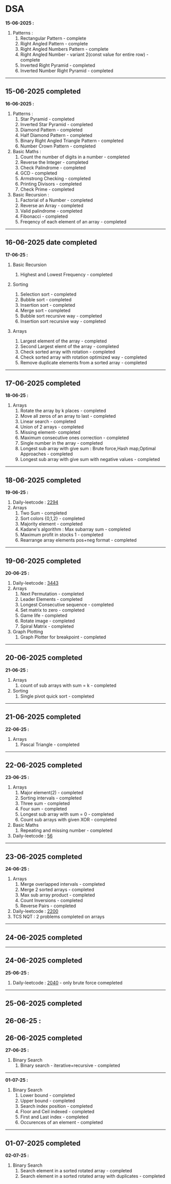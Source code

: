 # DSA

**15-06-2025 :**
1. Patterns : 
    1. Rectangular Pattern - complete
    2. Right Angled Pattern - complete
    3. Right Angled Numbers Pattern - complete
    4. Right Angled Number - variant 2(const value for entire row) - complete
    5. Inverted Right Pyramid - completed
    6. Inverted Number Right Pyramid - completed
---
**15-06-2025** completed
---

**16-06-2025 :**
1. Patterns :
    1. Star Pyramid - completed
    2. Inverted Star Pyramid - completed
    3. Diamond Pattern - completed
    4. Half Diamond Pattern - completed
    5. Binary Right Angled Triangle Pattern - completed
    6. Number Crown Pattern - completed
2. Basic Maths : 
    1. Count the number of digits in a number - completed
    2. Reverse the Integer - completed
    3. Check Palindrome - completed
    4. GCD - completed
    5. Armstrong Checking - completed
    6. Printing Divisors - completed
    7. Check Prime - completed
3. Basic Recursion :
    1. Factorial of a Number - completed
    2. Reverse an Array - completed
    3. Valid palindrome - completed
    4. Fibonacci - completed
    5. Freqency of each element of an array - completed
---
**16-06-2025 date completed**
---

**17-06-25 :**
1. Basic Recursion
    1. Highest and Lowest Frequency - completed

2. Sorting 
    1. Selection sort - completed
    2. Bubble sort - completed
    3. Insertion sort - completed
    4. Merge sort - completed
    5. Bubble sort recursive way - completed
    6. Insertion sort recursive way - completed

3. Arrays
    1. Largest element of the array - completed
    2. Second Largest elemt of the array - completed
    3. Check sorted array with rotation - completed
    4. Check sorted array with rotation optimized way - completed
    5. Remove duplicate elements from a sorted array - completed
---
**17-06-2025** completed
---

**18-06-25 :**
1. Arrays
    1. Rotate the array by k places - completed
    2. Move all zeros of an array to last - completed
    3. Linear search - completed
    4. Union of 2 arrays - completed
    5. Missing element- completed
    6. Maximum consecutive ones correction - completed
    7. Single number in the array - completed
    8. Longest sub array with give sum : Brute force,Hash map,Optimal Approaches - completed
    9. Longest sub array with give sum with negative values - completed
---
**18-06-2025** completed
---

**19-06-25 :**
1. Daily-leetcode : [2294](https://leetcode.com/problems/partition-array-such-that-maximum-difference-is-k/description/?envType=daily-question&envId=2025-06-19)
2. Arrays
    1. Two Sum - completed
    2. Sort colors {0,1,2} - completed
    3. Majority element - completed
    4. Kadane's algorithm : Max subarray sum - completed
    5. Maximum profit in stocks 1 - completed
    6. Rearrange array elements pos+neg format - completed
---
**19-06-2025** completed
---

**20-06-25 :**
1. Daily-leetcode : [3443](https://leetcode.com/problems/maximum-manhattan-distance-after-k-changes/description/?envType=daily-question&envId=2025-06-20)
1. Arrays
    1. Next Permutation - completed
    2. Leader Elements - completed
    3. Longest Consecutive sequence - completed
    4. Set matrix to zero - completed
    5. Game life - completed
    6. Rotate image - completed
    7. Spiral Matrix - completed
2. Graph Plotting
    1. Graph Plotter for breakpoint - completed
---
**20-06-2025** completed
---

**21-06-25 :**
1. Arrays 
    1. count of sub arrays with sum = k - completed
2. Sorting 
    1. Single pivot quick sort - completed
---
**21-06-2025** completed
---

**22-06-25 :**
1. Arrays 
    1. Pascal Triangle - completed
---
**22-06-2025** completed
---

**23-06-25 :**
1. Arrays
    1. Major element(2) - completed 
    2. Sorting intervals - completed
    3. Three sum - completed
    4. Four sum - completed
    5. Longest sub array with sum = 0 - completed
    6. Count sub arrays with given XOR - completed
2. Basic Maths
    1. Repeating and missing number - completed
3. Daily-leetcode : [56](https://leetcode.com/problems/merge-intervals/description/)

---
**23-06-2025** completed
---

**24-06-25 :**
1. Arrays
    1. Merge overlapped intervals - completed
    2. Merge 2 sorted arrays - completed
    3. Max sub array product - completed
    4. Count Inversions - completed
    5. Reverse Pairs - completed
2. Daily-leetcode : [2200](https://leetcode.com/problems/find-all-k-distant-indices-in-an-array/?envType=daily-question&envId=2025-06-24)
3. TCS NQT : 2 problems completed on arrays
---
**24-06-2025** completed
---

---
**24-06-2025** completed
---

**25-06-25 :**
1. Daily-leetcode : [2040](https://leetcode.com/problems/kth-smallest-product-of-two-sorted-arrays/description/?envType=daily-question&envId=2025-06-25) - only brute force comepleted

---
**25-06-2025** completed
---

**26-06-25 :**
---
**26-06-2025** completed
---

**27-06-25 :**

1. Binary Search
    1. Binary search - iterative+recursive - completed

---

**01-07-25 :**
1. Binary Search 
    1. Lower bound - completed 
    2. Upper bound - completed
    3. Search index position - completed
    4. Floor and Ceil indexed - completed
    5. First and Last index - completed
    6. Occurences of an element - completed
---
**01-07-2025** completed
---

**02-07-25 :**
1. Binary Search
    1. Search element in a sorted rotated array - completed
    2. Search element in a sorted rotated array with duplicates - completed